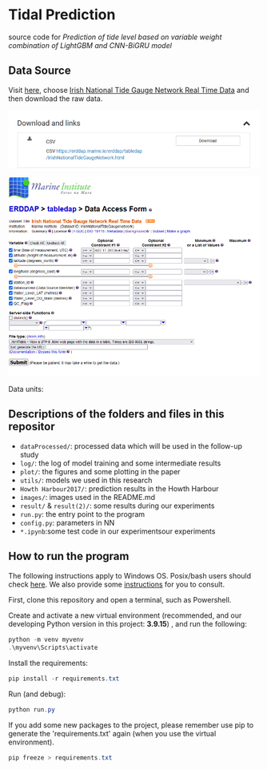 # Tidal Prediction
source code for *Prediction of tide level based on variable weight combination of LightGBM and CNN-BiGRU model*

## Data Source
Visit [here](http://data.marine.ie/geonetwork/srv/eng/catalog.search#/metadata/ie.marine.data:dataset.2774), choose [Irish National Tide Gauge Network Real Time Data](https://erddap.marine.ie/erddap/tabledap/IrishNationalTideGaugeNetwork.html) and then download the raw data. 

![图 1](images/691cfa29c3d0dd225b09f0defc9a9dfb02f57a102b4963d77d8626e6a65df0a0.png)  

![图 2](images/a7c9cb28dbe72a6cdf7918aa22078280fadc29fb0f80cd7d8b8aaa153d2b98e7.png)  

Data units: 

## Descriptions of the folders and files in this repositor

- `dataProcessed/`: processed data which will be used in the follow-up study
- `log/`: the log of model training and some intermediate results
- `plot/`: the figures and some plotting in the paper
- `utils/`: models we used in this research
- `Howth Harbour2017/`: prediction results in the Howth Harbour
- `images/`: images used in the README.md
- `result/` & `result(2)/`: some results during our experiments
- `run.py`: the entry point to the program
- `config.py`: parameters in NN
- `*.ipynb`:some test code in our experimentsour experiments

## How to run the program

The following instructions apply to Windows OS. Posix/bash users should check
[here](https://docs.python.org/3/library/venv.html). We also provide some [instructions](https://packaging.python.org/en/latest/guides/installing-using-pip-and-virtual-environments/#creating-a-virtual-environment) for you to consult.

First, clone this repository and open a terminal, such as Powershell.

Create and activate a new virtual environment (recommended, and our developing Python version in this project: **3.9.15**) , and run
the following:

```powershell
python -m venv myvenv
.\myvenv\Scripts\activate
```

Install the requirements:

```powershell
pip install -r requirements.txt
```
Run (and debug):

```powershell
python run.py
```

If you add some new packages to the project, please remember use pip to generate the 'requirements.txt' again (when you use the virtual environment).
```powershell
pip freeze > requirements.txt
```